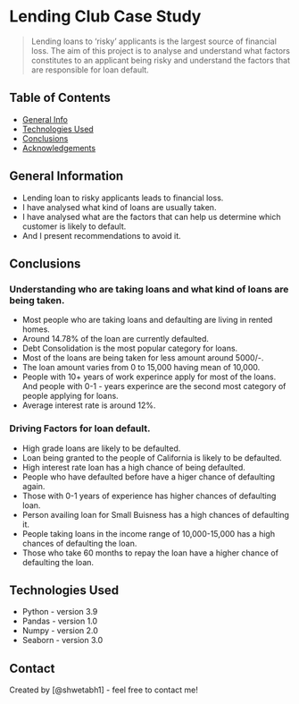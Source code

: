 # Lending Club Case Study
> Lending loans to ‘risky’ applicants is the largest source of financial loss. The aim of this project is to analyse and understand what factors constitutes to an applicant being risky and understand the factors that are responsible for loan default. 


## Table of Contents
* [General Info](#general-information)
* [Technologies Used](#technologies-used)
* [Conclusions](#conclusions)
* [Acknowledgements](#acknowledgements)


## General Information
- Lending loan to risky applicants leads to financial loss.
- I have analysed what kind of loans are usually taken.
- I have analysed what are the factors that can help us determine which customer is likely to default.
- And I present recommendations to avoid it.

## Conclusions

### Understanding who are taking loans and what kind of loans are being taken.
- Most people who are taking loans and defaulting are living in rented homes.
- Around 14.78% of the loan are currently defaulted.
- Debt Consolidation is the most popular category for loans.
- Most of the loans are being taken for less amount around 5000/-.
- The loan amount varies from 0 to 15,000 having mean of 10,000.
- People with 10+ years of work experince apply for most of the loans. And people with 0-1 - years experince are the second most category of people applying for loans.
- Average interest rate is around 12%.

### Driving Factors for loan default.
- High grade loans are likely to be defaulted.
- Loan being granted to the people of California is likely to be defaulted.
- High interest rate loan has a high chance of being defaulted.
- People who have defaulted before have a higer chance of defaulting again.
- Those with 0-1 years of experience has higher chances of defaulting loan.
- Person availing loan for Small Buisness has a high chances of defaulting it.
- People taking loans in the income range of 10,000-15,000 has a high chances of defaulting the loan.
- Those who take 60 months to repay the loan have a higher chance of defaulting the loan.

## Technologies Used
- Python - version 3.9
- Pandas - version 1.0
- Numpy - version 2.0
- Seaborn - version 3.0

## Contact
Created by [@shwetabh1] - feel free to contact me!
